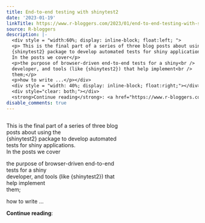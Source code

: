 ```yaml
---
title: End-to-end testing with shinytest2
date: '2023-01-19'
linkTitle: https://www.r-bloggers.com/2023/01/end-to-end-testing-with-shinytest2-2/
source: R-bloggers
description: |-
  <div style = "width:60%; display: inline-block; float:left; ">
  <p> This is the final part of a series of three blog posts about using the<br />
  {shinytest2} package to develop automated tests for shiny applications.<br />
  In the posts we cover</p>
  <p>the purpose of browser-driven end-to-end tests for a shiny<br />
  developer, and tools (like {shinytest2}) that help implement<br />
  them;</p>
  <p>how to write ...</p></div>
  <div style = "width: 40%; display: inline-block; float:right;"></div>
  <div style="clear: both;"></div>
  <strong>Continue reading</strong>: <a href="https://www.r-bloggers.com/2023/01/end ...
disable_comments: true
---
```

<div style = "width:60%; display: inline-block; float:left; ">
<p> This is the final part of a series of three blog posts about using the<br />
{shinytest2} package to develop automated tests for shiny applications.<br />
In the posts we cover</p>
<p>the purpose of browser-driven end-to-end tests for a shiny<br />
developer, and tools (like {shinytest2}) that help implement<br />
them;</p>
<p>how to write ...</p></div>
<div style = "width: 40%; display: inline-block; float:right;"></div>
<div style="clear: both;"></div>
<strong>Continue reading</strong>: <a href="https://www.r-bloggers.com/2023/01/end ...